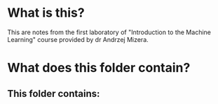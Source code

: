 # What is this?

This are notes from the first laboratory of "Introduction to the Machine Learning" course provided by dr Andrzej Mizera.

# What does this folder contain?

This folder contains: <br>
- 
